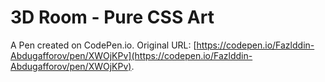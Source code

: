 # 3D Room - Pure CSS Art

A Pen created on CodePen.io. Original URL: [https://codepen.io/Fazlddin-Abdugafforov/pen/XWOjKPv](https://codepen.io/Fazlddin-Abdugafforov/pen/XWOjKPv).

